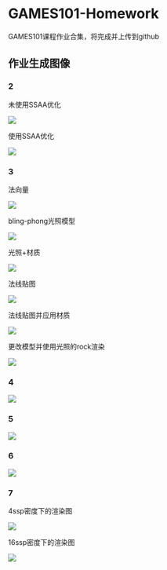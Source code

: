 # GAMES101-Homework
GAMES101课程作业合集，将完成并上传到github

## 作业生成图像

### 2

未使用SSAA优化

![](pic/2/%E6%9C%AA%E4%BC%98%E5%8C%96.png)

使用SSAA优化

![](pic/2/%E9%87%8D%E6%9E%84%E4%BB%A3%E7%A0%81%E5%90%8E.png)

### 3

法向量

![](pic/3/normal.png)

bling-phong光照模型

![](pic/3/phong.png)

光照+材质

![](pic/3/texture.png)

法线贴图

![](pic/3/bump.png)

法线贴图并应用材质

![](pic/3/displacement.png)

更改模型并使用光照的rock渲染

![](pic/3/rock.png)

### 4

![](pic/4/my_bezier_curve.png)

### 5

![](pic/5/binary.png)

### 6

![](pic/6/binary.png)

### 7

4ssp密度下的渲染图

![](pic/7/4spp.png)

16ssp密度下的渲染图

![](pic/7/16spp.png)